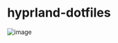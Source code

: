 # hyprland-dotfiles

![image](https://github.com/user-attachments/assets/0956efaa-b28a-494e-8d1d-4c01eece72a0)
